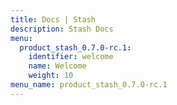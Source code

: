 ```yaml
---
title: Docs | Stash
description: Stash Docs
menu:
  product_stash_0.7.0-rc.1:
    identifier: welcome
    name: Welcome
    weight: 10
menu_name: product_stash_0.7.0-rc.1
---
```

